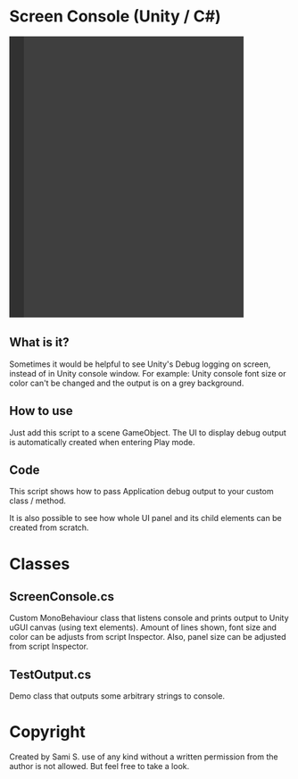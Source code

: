 # Screen Console (Unity / C#)

![Screen Console Image](/doc/screen_console.gif)

## What is it?

Sometimes it would be helpful to see Unity's Debug logging on screen, instead of in Unity console window. For example: Unity console font size or color can't be changed and the output is on a grey background.

## How to use
Just add this script to a scene GameObject. The UI to display debug output is automatically created when entering Play mode.

## Code 

This script shows how to pass Application debug output to your custom class / method. 

It is also possible to see how whole UI panel and its child elements can be created from scratch.

# Classes

## ScreenConsole.cs
Custom MonoBehaviour class that listens console and prints output to Unity uGUI canvas (using text elements). Amount of lines shown, font size and color can be adjusts from script Inspector. Also, panel size can be adjusted from script Inspector.

## TestOutput.cs
Demo class that outputs some arbitrary strings to console.

# Copyright
Created by Sami S. use of any kind without a written permission from the author is not allowed. But feel free to take a look.

